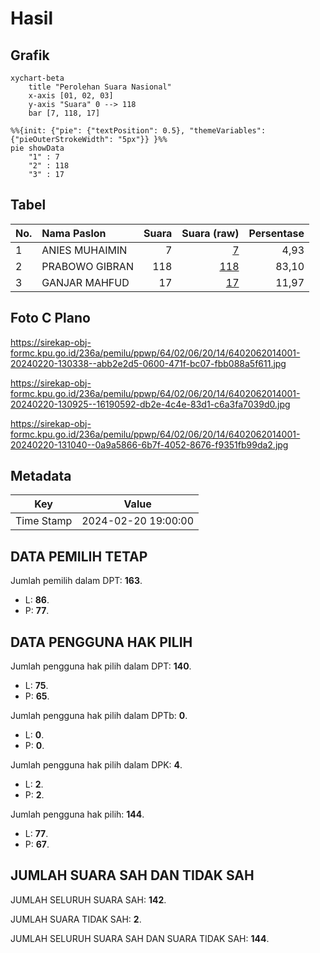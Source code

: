 # Hasil

## Grafik

```mermaid
xychart-beta
    title "Perolehan Suara Nasional"
    x-axis [01, 02, 03]
    y-axis "Suara" 0 --> 118
    bar [7, 118, 17]
```

```mermaid
%%{init: {"pie": {"textPosition": 0.5}, "themeVariables": {"pieOuterStrokeWidth": "5px"}} }%%
pie showData
    "1" : 7
    "2" : 118
    "3" : 17
```

## Tabel

| No. | Nama Paslon    | Suara | Suara (raw) | Persentase |
|:--- |:-------------- | -----:| -----------:| ----------:|
| 1   | ANIES MUHAIMIN | 7     | [7][p-1]    | 4,93       |
| 2   | PRABOWO GIBRAN | 118   | [118][p-2]  | 83,10      |
| 3   | GANJAR MAHFUD  | 17    | [17][p-3]   | 11,97      |


[p-1]: https://github.com/gigit-pemilu/pemilu-2024/blob/main/pilpres/hitung-suara/sub/64-kalimantan-timur/sub/02-kutai-kartanegara/sub/06-tenggarong/sub/2014-bendang-raya/sub/001-tps/sub/paslon-1.txt
[p-2]: https://github.com/gigit-pemilu/pemilu-2024/blob/main/pilpres/hitung-suara/sub/64-kalimantan-timur/sub/02-kutai-kartanegara/sub/06-tenggarong/sub/2014-bendang-raya/sub/001-tps/sub/paslon-2.txt
[p-3]: https://github.com/gigit-pemilu/pemilu-2024/blob/main/pilpres/hitung-suara/sub/64-kalimantan-timur/sub/02-kutai-kartanegara/sub/06-tenggarong/sub/2014-bendang-raya/sub/001-tps/sub/paslon-3.txt

## Foto C Plano

https://sirekap-obj-formc.kpu.go.id/236a/pemilu/ppwp/64/02/06/20/14/6402062014001-20240220-130338--abb2e2d5-0600-471f-bc07-fbb088a5f611.jpg

https://sirekap-obj-formc.kpu.go.id/236a/pemilu/ppwp/64/02/06/20/14/6402062014001-20240220-130925--16190592-db2e-4c4e-83d1-c6a3fa7039d0.jpg

https://sirekap-obj-formc.kpu.go.id/236a/pemilu/ppwp/64/02/06/20/14/6402062014001-20240220-131040--0a9a5866-6b7f-4052-8676-f9351fb99da2.jpg


## Metadata

| Key        | Value               |
| ---------- | ------------------- |
| Time Stamp | 2024-02-20 19:00:00 |


## DATA PEMILIH TETAP

Jumlah pemilih dalam DPT: **163**.
 * L: **86**.
 * P: **77**.

## DATA PENGGUNA HAK PILIH

Jumlah pengguna hak pilih dalam DPT: **140**.
 * L: **75**.
 * P: **65**.

Jumlah pengguna hak pilih dalam DPTb: **0**.
 * L: **0**.
 * P: **0**.

Jumlah pengguna hak pilih dalam DPK: **4**.
 * L: **2**.
 * P: **2**.

Jumlah pengguna hak pilih: **144**.
 * L: **77**.
 * P: **67**.

## JUMLAH SUARA SAH DAN TIDAK SAH

JUMLAH SELURUH SUARA SAH: **142**.

JUMLAH SUARA TIDAK SAH: **2**.

JUMLAH SELURUH SUARA SAH DAN SUARA TIDAK SAH: **144**.



